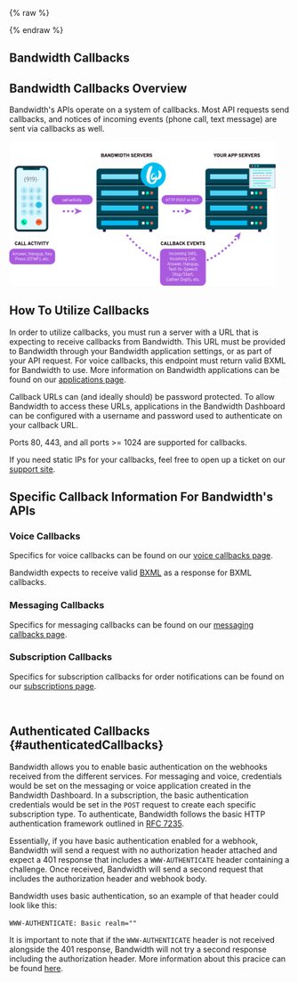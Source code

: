 {% raw %}
<section class="callbacksOverview">
{% endraw %}

# Bandwidth Callbacks

## Bandwidth Callbacks Overview

Bandwidth's APIs operate on a system of callbacks. Most API requests send callbacks, and notices of incoming events (phone call, text message) are sent via callbacks as well.

<img src="../../images/bandwidth_callbacks.png" style="max-width:95%">

## How To Utilize Callbacks

In order to utilize callbacks, you must run a server with a URL that is expecting to receive callbacks from Bandwidth. This URL must be provided to Bandwidth through your Bandwidth application settings, or as part of your API request. For voice callbacks, this endpoint must return valid BXML for Bandwidth to use. More information on Bandwidth applications can be found on our [applications page](../../account/applications/about.md).

Callback URLs can (and ideally should) be password protected. To allow Bandwidth to access these URLs, applications in the Bandwidth Dashboard can be configured with a username and password used to authenticate on your callback URL.

Ports 80, 443, and all ports >= 1024 are supported for callbacks.

If you need static IPs for your callbacks, feel free to open up a ticket on our [support site](https://support.bandwidth.com/hc/en-us/requests/new).

## Specific Callback Information For Bandwidth's APIs

### Voice Callbacks

Specifics for voice callbacks can be found on our [voice callbacks page](../../voice/bxml/callbacks/about.md).

Bandwidth expects to receive valid [BXML](../../voice/bxml/about.md) as a response for BXML callbacks.

### Messaging Callbacks

Specifics for messaging callbacks can be found on our [messaging callbacks page](../../messaging/callbacks/messageEvents.md).

### Subscription Callbacks

Specifics for subscription callbacks for order notifications can be found on our [subscriptions page](../../account/subscriptions/about,md).

<br>

## Authenticated Callbacks {#authenticatedCallbacks}

Bandwidth allows you to enable basic authentication on the webhooks received from the different services. For messaging and voice, credentials would be set on the messaging or voice application created in the Bandwidth Dashboard. In a subscription, the basic authentication credentials would be set in the <code class="post">POST</code> request to create each specific subscription type. To authenticate, Bandwidth follows the basic HTTP authentication framework outlined in [RFC 7235](https://tools.ietf.org/html/rfc7235).

Essentially, if you have basic authentication enabled for a webhook, Bandwidth will send a request with no authorization header attached and expect a 401 response that includes a `WWW-AUTHENTICATE` header containing a challenge. Once received, Bandwidth will send a second request that includes the authorization header and webhook body.

Bandwidth uses basic authentication, so an example of that header could look like this:

`WWW-AUTHENTICATE: Basic realm=""`

It is important to note that if the `WWW-AUTHENTICATE` header is not received alongside the 401 response, Bandwidth will not try a second response including the authorization header. More information about this pracice can be found [here](https://developer.mozilla.org/en-US/docs/Web/HTTP/Authentication).
